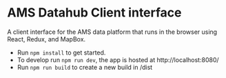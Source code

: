# AMS Datahub Client interface
A client interface for the AMS data platform that runs in the browser using React, Redux, and MapBox.

- Run `npm install` to get started.
- To develop run `npm run dev`, the app is hosted at http://localhost:8080/
- Run `npm run build` to create a new build in /dist
